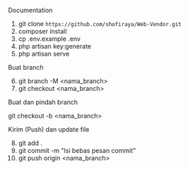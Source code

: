 Documentation

1. git clone `https://github.com/shofiraya/Web-Vendor.git`
2. composer install
3. cp .env.example .env
4. php artisan key:generate
5. php artisan serve

Buat branch 

6. git branch -M <nama_branch>
7. git checkout <nama_branch>

Buat dan pindah branch

git checkout -b <nama_branch>

Kirim (Push) dan update file

8. git add .
9. git commit -m "Isi bebas pesan commit"
10. git push origin <nama_branch>

